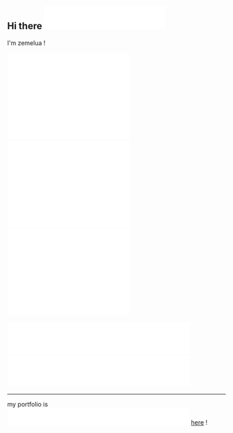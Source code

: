 ## Hi there <img src="assets/paaa.svg">

I'm zemelua !

<p>
<img src="assets/card-react.svg" width="282px"><img src="assets/card-accessibility.svg" width="282px"><img src="assets/card-jtanka.svg" width="282px">
</p>

<p>
<img src="assets/mini-card-mc-modding.svg" width="211px" /><img src="assets/mini-card-hakutium.svg" width="211px" /><img src="assets/mini-card-nicomado.svg" width="211px" /><img src="assets/mini-card-sunihive.svg" width="211px" />
</p>

---
<p>
my portfolio is <img style="vertical-align:bottom;" src="assets/beeeeeeeam.svg" /> <a href="https://zemelua.github.io/portfolio/">here</a> !
</p>
